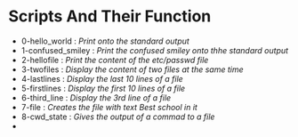 # Scripts And Their Function
- 0-hello_world : *Print onto the standard output* 
- 1-confused_smiley : *Print the confused smiley onto thhe standard output* 
- 2-hellofile : *Print the content of the etc/passwd file* 
- 3-twofiles : *Display the content of two files at the same time* 
- 4-lastlines : *Display the last 10 lines of a file* 
- 5-firstlines : *Display the first 10 lines of a file* 
- 6-third_line : *Display the 3rd line of a file* 
- 7-file : *Creates the file with text Best school in it* 
- 8-cwd_state : *Gives the output of a commad to a file* 
- 

